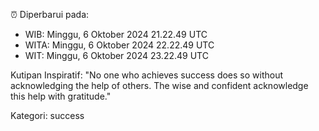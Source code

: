 ⏰ Diperbarui pada:
- WIB: Minggu, 6 Oktober 2024 21.22.49 UTC
- WITA: Minggu, 6 Oktober 2024 22.22.49 UTC
- WIT: Minggu, 6 Oktober 2024 23.22.49 UTC

Kutipan Inspiratif:
"No one who achieves success does so without acknowledging the help of others. The wise and confident acknowledge this help with gratitude."


Kategori: success

